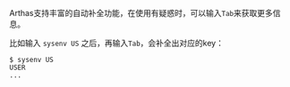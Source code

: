Arthas支持丰富的自动补全功能，在使用有疑惑时，可以输入`Tab`来获取更多信息。

比如输入 `sysenv US` 之后，再输入`Tab`，会补全出对应的key：

```
$ sysenv US
USER
...
```

